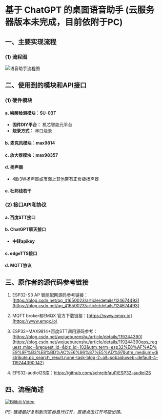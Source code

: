 # 基于 ChatGPT 的桌面语音助手 (云服务器版本未完成，目前依附于PC)


## 一、主要实现流程

### (1) 流程图

![语音助手流程图](https://github.com/frisk0926/AIproject/assets/129162725/9acf90bc-441d-4810-9d3e-b1c5f0e51163)



## 二、使用到的模块和API接口

### (1) 硬件模块

#### a. 唤醒检测模块：SU-03T
- **固件DIY平台：** 机芯智能元平台
- **烧录方式：** 串口烧录

#### b. 麦克风模块：max9814

#### c. 放大器模块：max98357

#### d. 扬声器
- 4欧3W扬声器或市面上其他带有正负极扬声器

#### e. 杜邦线若干

### (2) 接口API和协议

#### a. 百度STT接口

#### b. ChatGPT聊天接口
- **中转apikey**

#### c. edgeTTS接口

#### d. MQTT协议


## 三、原作者的源代码参考链接

1. ESP32-S3 AP 智能配网源码参考链接：[https://blog.csdn.net/qq_41650023/article/details/124674493](https://blog.csdn.net/qq_41650023/article/details/124674493)

2. MQTT broker和EMQX 官方下载链接：[https://www.emqx.io](https://www.emqx.io)

3. ESP32+MAX9814+百度STT调用源码参考：[https://blog.csdn.net/wojueburenshu/article/details/119244390](https://blog.csdn.net/wojueburenshu/article/details/119244390ops_request_misc=&request_id=&biz_id=102&utm_term=esp32%E8%AF%AD%E9%9F%B3%E8%BD%AC%E6%96%87%E5%AD%97&utm_medium=distribute.pc_search_result.none-task-blog-2~all~sobaiduweb~default-4-119244390.142)
4. EPS32-audioI2S库：https://github.com/schreibfaul1/ESP32-audioI2S


## 四、流程简述
[![Bilibili Video](https://i0.hdslb.com/bfs/archive/560d392f9bb7197be9edce6a9ff9b3f5378cb00e.jpg)](https://www.bilibili.com/video/BV1Mp4y1m7Hb/)


*PS: 链接最好复制到浏览器自行打开，直接点击打开可能出错。*

